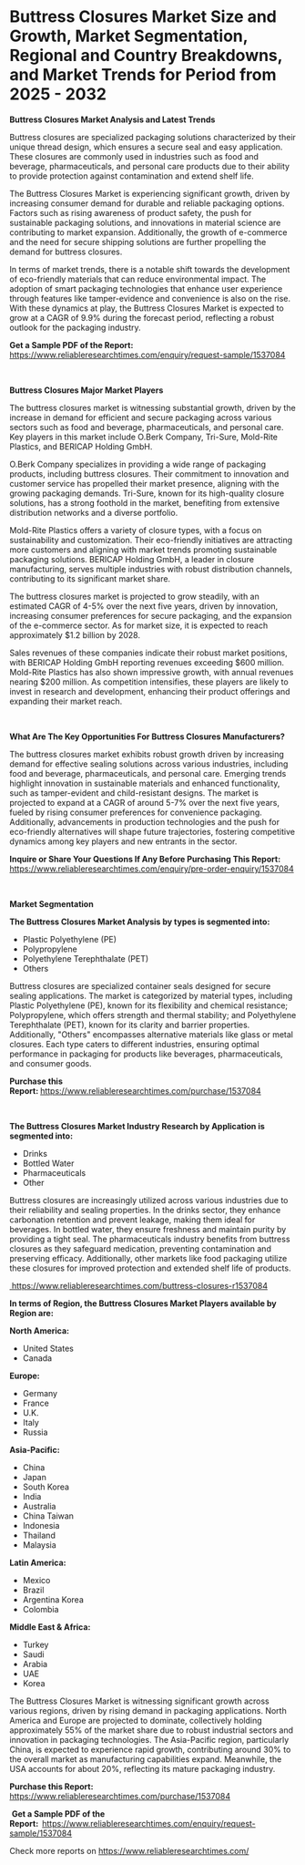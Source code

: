 <p><h1>Buttress Closures Market Size and Growth, Market Segmentation, Regional and Country Breakdowns, and Market Trends for Period from 2025 -  2032</h1></p><p><strong>Buttress Closures Market Analysis and Latest Trends</strong></p>
<p><p>Buttress closures are specialized packaging solutions characterized by their unique thread design, which ensures a secure seal and easy application. These closures are commonly used in industries such as food and beverage, pharmaceuticals, and personal care products due to their ability to provide protection against contamination and extend shelf life. </p><p>The Buttress Closures Market is experiencing significant growth, driven by increasing consumer demand for durable and reliable packaging options. Factors such as rising awareness of product safety, the push for sustainable packaging solutions, and innovations in material science are contributing to market expansion. Additionally, the growth of e-commerce and the need for secure shipping solutions are further propelling the demand for buttress closures.</p><p>In terms of market trends, there is a notable shift towards the development of eco-friendly materials that can reduce environmental impact. The adoption of smart packaging technologies that enhance user experience through features like tamper-evidence and convenience is also on the rise. With these dynamics at play, the Buttress Closures Market is expected to grow at a CAGR of 9.9% during the forecast period, reflecting a robust outlook for the packaging industry.</p></p>
<p><strong>Get a Sample PDF of the Report:&nbsp;</strong> <a href="https://www.reliableresearchtimes.com/enquiry/request-sample/1537084?utm_campaign=3316&utm_medium=2&utm_source=Github&utm_content=ia&utm_term=03042025&utm_id=buttress-closures">https://www.reliableresearchtimes.com/enquiry/request-sample/1537084</a></p>
<p>&nbsp;</p>
<p><strong>Buttress Closures Major Market Players</strong></p>
<p><p>The buttress closures market is witnessing substantial growth, driven by the increase in demand for efficient and secure packaging across various sectors such as food and beverage, pharmaceuticals, and personal care. Key players in this market include O.Berk Company, Tri-Sure, Mold-Rite Plastics, and BERICAP Holding GmbH.</p><p>O.Berk Company specializes in providing a wide range of packaging products, including buttress closures. Their commitment to innovation and customer service has propelled their market presence, aligning with the growing packaging demands. Tri-Sure, known for its high-quality closure solutions, has a strong foothold in the market, benefiting from extensive distribution networks and a diverse portfolio.</p><p>Mold-Rite Plastics offers a variety of closure types, with a focus on sustainability and customization. Their eco-friendly initiatives are attracting more customers and aligning with market trends promoting sustainable packaging solutions. BERICAP Holding GmbH, a leader in closure manufacturing, serves multiple industries with robust distribution channels, contributing to its significant market share.</p><p>The buttress closures market is projected to grow steadily, with an estimated CAGR of 4-5% over the next five years, driven by innovation, increasing consumer preferences for secure packaging, and the expansion of the e-commerce sector. As for market size, it is expected to reach approximately $1.2 billion by 2028.</p><p>Sales revenues of these companies indicate their robust market positions, with BERICAP Holding GmbH reporting revenues exceeding $600 million. Mold-Rite Plastics has also shown impressive growth, with annual revenues nearing $200 million. As competition intensifies, these players are likely to invest in research and development, enhancing their product offerings and expanding their market reach.</p></p>
<p>&nbsp;</p>
<p><strong>What Are The Key Opportunities For Buttress Closures Manufacturers?</strong></p>
<p><p>The buttress closures market exhibits robust growth driven by increasing demand for effective sealing solutions across various industries, including food and beverage, pharmaceuticals, and personal care. Emerging trends highlight innovation in sustainable materials and enhanced functionality, such as tamper-evident and child-resistant designs. The market is projected to expand at a CAGR of around 5-7% over the next five years, fueled by rising consumer preferences for convenience packaging. Additionally, advancements in production technologies and the push for eco-friendly alternatives will shape future trajectories, fostering competitive dynamics among key players and new entrants in the sector.</p></p>
<p><strong>Inquire or Share Your Questions If Any Before Purchasing This Report:</strong> <a href="https://www.reliableresearchtimes.com/enquiry/pre-order-enquiry/1537084?utm_campaign=3316&utm_medium=2&utm_source=Github&utm_content=ia&utm_term=03042025&utm_id=buttress-closures">https://www.reliableresearchtimes.com/enquiry/pre-order-enquiry/1537084</a></p>
<p>&nbsp;</p>
<p><strong>Market Segmentation</strong></p>
<p><strong>The Buttress Closures Market Analysis by types is segmented into:</strong></p>
<p><ul><li>Plastic Polyethylene (PE)</li><li>Polypropylene</li><li>Polyethylene Terephthalate (PET)</li><li>Others</li></ul></p>
<p><p>Buttress closures are specialized container seals designed for secure sealing applications. The market is categorized by material types, including Plastic Polyethylene (PE), known for its flexibility and chemical resistance; Polypropylene, which offers strength and thermal stability; and Polyethylene Terephthalate (PET), known for its clarity and barrier properties. Additionally, "Others" encompasses alternative materials like glass or metal closures. Each type caters to different industries, ensuring optimal performance in packaging for products like beverages, pharmaceuticals, and consumer goods.</p></p>
<p><strong>Purchase this Report:&nbsp;</strong><a href="https://www.reliableresearchtimes.com/purchase/1537084?utm_campaign=3316&utm_medium=2&utm_source=Github&utm_content=ia&utm_term=03042025&utm_id=buttress-closures">https://www.reliableresearchtimes.com/purchase/1537084</a></p>
<p>&nbsp;</p>
<p><strong>The Buttress Closures Market Industry Research by Application is segmented into:</strong></p>
<p><ul><li>Drinks</li><li>Bottled Water</li><li>Pharmaceuticals</li><li>Other</li></ul></p>
<p><p>Buttress closures are increasingly utilized across various industries due to their reliability and sealing properties. In the drinks sector, they enhance carbonation retention and prevent leakage, making them ideal for beverages. In bottled water, they ensure freshness and maintain purity by providing a tight seal. The pharmaceuticals industry benefits from buttress closures as they safeguard medication, preventing contamination and preserving efficacy. Additionally, other markets like food packaging utilize these closures for improved protection and extended shelf life of products.</p></p>
<p><a href="https://www.reliableresearchtimes.com/buttress-closures-r1537084?utm_campaign=3316&utm_medium=2&utm_source=Github&utm_content=ia&utm_term=03042025&utm_id=buttress-closures">&nbsp;https://www.reliableresearchtimes.com/buttress-closures-r1537084</a></p>
<p><strong>In terms of Region, the Buttress Closures Market Players available by Region are:</strong></p>
<p>
    <p> <strong> North America: </strong>
        <ul>
            <li>United States</li>
            <li>Canada</li>
        </ul>
        </p> 
    <p> <strong> Europe: </strong>
        <ul>
            <li>Germany</li>
            <li>France</li>
            <li>U.K.</li>
            <li>Italy</li>
            <li>Russia</li>
        </ul>
        </p> 
    <p> <strong> Asia-Pacific: </strong>
        <ul>
            <li>China</li>
            <li>Japan</li>
            <li>South Korea</li>
            <li>India</li>
            <li>Australia</li>
            <li>China Taiwan</li>
            <li>Indonesia</li>
            <li>Thailand</li>
            <li>Malaysia</li>
        </ul>
        </p> 
    <p> <strong> Latin America: </strong>
        <ul>
            <li>Mexico</li>
            <li>Brazil</li>
            <li>Argentina Korea</li>
            <li>Colombia</li>
        </ul>
        </p> 
    <p> <strong> Middle East & Africa: </strong>
        <ul>
            <li>Turkey</li>
            <li>Saudi</li>
            <li>Arabia</li>
            <li>UAE</li>
            <li>Korea</li>
        </ul>
    </p>
    </p>
<p><p>The Buttress Closures Market is witnessing significant growth across various regions, driven by rising demand in packaging applications. North America and Europe are projected to dominate, collectively holding approximately 55% of the market share due to robust industrial sectors and innovation in packaging technologies. The Asia-Pacific region, particularly China, is expected to experience rapid growth, contributing around 30% to the overall market as manufacturing capabilities expand. Meanwhile, the USA accounts for about 20%, reflecting its mature packaging industry.</p></p>
<p><strong>Purchase this Report: </strong><a href="https://www.reliableresearchtimes.com/purchase/1537084?utm_campaign=3316&utm_medium=2&utm_source=Github&utm_content=ia&utm_term=03042025&utm_id=buttress-closures">https://www.reliableresearchtimes.com/purchase/1537084</a></p>
<p>&nbsp;<strong>Get a Sample PDF of the Report:&nbsp;&nbsp;</strong><a href="https://www.reliableresearchtimes.com/enquiry/request-sample/1537084?utm_campaign=3316&utm_medium=2&utm_source=Github&utm_content=ia&utm_term=03042025&utm_id=buttress-closures">https://www.reliableresearchtimes.com/enquiry/request-sample/1537084</a></p>
<p><strong></strong></p>
<p>Check more reports on <a href="https://www.reliableresearchtimes.com/?utm_campaign=3316&utm_medium=2&utm_source=Github&utm_content=ia&utm_term=03042025&utm_id=buttress-closures">https://www.reliableresearchtimes.com/</a></p>
